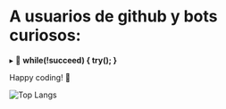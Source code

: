 # A usuarios de github y bots curiosos:

 ▸ 📃 <b>while(!succeed) { try(); }</b>

 Happy coding! 🚀 

![Top Langs](https://github-readme-stats.vercel.app/api/top-langs/?username=Rominaviles&hide_progress=true&theme=dark)
  
